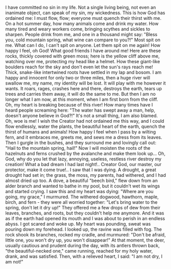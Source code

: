 I have committed no sin in my life. Not a single living being, not even an inanimate object, can speak of my sin, my wickedness. This is how God has ordained me: I must flow, flow; everyone must quench their thirst with me. On a hot summer day, how many animals come and drink my water. How many tired and weary workers come, bringing scythes and sickles to sharpen. People drink from me, and one in a thousand might say: "Bless you, cold mountain spring, what wine can compare to you?!" Most spit on me. What can I do, I can't spit on anyone. Let them spit on me again! How happy I feel, oh God! What good friends I have around me! Here are these rocks, thickly covered with green moss; here is the yellow cliff above me, watching over me, protecting my head like a helmet. How these giant-like boulders reach for the sky and don't even let the sun's rays reach me! Thick, snake-like intertwined roots have settled in my lap and bosom. I am happy and innocent for only two or three miles, then a huge river will swallow me, my name, my identity will be lost. It will play with me however it wants. It roars, rages, crashes here and there, destroys the earth, tears up trees and carries them away, it will do the same to me. But then I am no longer what I am now, at this moment, when I am first born from the cliff. Oh, my heart is breaking because of this river! How many times have I heard people screaming here: "The water has swept away a man, help, doesn't anyone believe in God?!" It's not a small thing, I am also blamed. Oh, woe is me!
I wish the Creator had not ordained me this way, and I could flow endlessly, water the plants, the beautiful heart of the earth, quench the thirst of humans and animals! How happy I feel when I pass by a wilting fern, and it embraces me, greets me, and sews me a dress from its leaves. Then I gurgle in the bushes, and they surround me and lovingly call out: "Hail to the mountain spring, hail!" Now I will moisten the roots of the hazelnuts and ferns crushed by the avalanche and make them look up... Oh, God, why do you let that lazy, annoying, useless, restless river destroy my creation! What a bad dream I had last night!.. Creator God, our master, our protector, make it come true!.. I saw that I was dying. A drought, a great drought had set in; the grass, the moss, my parents, had withered, and I had almost dried up too. A dove, a beautiful "beech bird," flew down from an alder branch and wanted to bathe in my pool, but it couldn't wet its wings and started crying. I saw this and my heart was dying: "Where are you going, my grace," I murmured. The withered dogwood, hawthorn, maple, birch, and fern - they were all worried together: "Let's bring water to the spring, don't let it dry up!" They offered me a few drops of dew from their leaves, branches, and roots, but they couldn't help me anymore. And it was as if the earth had opened its mouth and I was about to perish in an endless abyss. I got scared and woke up. My heart was pounding, sweat was pouring down my forehead. I looked up, the ravine was filled with fog. The rock shook its branches, rocked my cradle, and murmured: "Don't be afraid, little one, you won't dry up, you won't disappear!" At that moment, the deer, usually cautious and prudent during the day, with its antlers thrown back, "the beautiful-necked one," came running, reached for my holy water, drank, and was satisfied. Then, with a relieved heart, I said: "I am not dry, I am not!"
